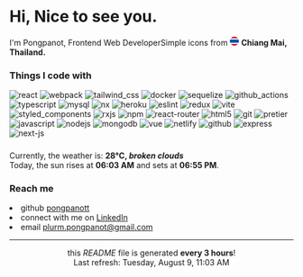 <h1>Hi, Nice to see you.</h1>
<p>I'm Pongpanot, Frontend Web DeveloperSimple icons from <img src="./asset/thailand.png" width="16"/> <b>Chiang Mai, Thailand.</b></p>

<h3>Things I code with</h3>
<p>
   <img alt="react" src="https://img.shields.io/badge/React-24CBF9?style=flat-square&logo=react&logoColor=white" />
    <img alt="webpack" src="https://img.shields.io/badge/Webpack-71C0EA?style=flat-square&logo=webpack&logoColor=white" />
    <img alt="tailwind_css" src="https://img.shields.io/badge/Tailwind_CSS-38bdf8?style=flat-square&logo=tailwind-css&logoColor=white" />
    <img alt="docker" src="https://img.shields.io/badge/Docker-2bb7ed?style=flat-square&logo=docker&logoColor=white" />
    <img alt="sequelize" src="https://img.shields.io/badge/Sequelize-52B0E7?style=flat-square&logo=sequelize&logoColor=white" />
    <img alt="github_actions" src="https://img.shields.io/badge/Github_Actions-1e81f2?style=flat-square&logo=github-actions&logoColor=white" />
    <img alt="typescript" src="https://img.shields.io/badge/TypeScript-2f74c0?style=flat-square&logo=typescript&logoColor=white" />
    <img alt="mysql" src="https://img.shields.io/badge/MySQL-105c84?style=flat-square&logo=mysql&logoColor=white" />
    <img alt="nx" src="https://img.shields.io/badge/Nx-143055?style=flat-square&logo=nx&logoColor=white" />
    <img alt="heroku" src="https://img.shields.io/badge/Heroku-431198?style=flat-square&logo=heroku&logoColor=white" />
    <img alt="eslint" src="https://img.shields.io/badge/ESLint-4B32C3?style=flat-square&logo=ESLint&logoColor=white" />
    <img alt="redux" src="https://img.shields.io/badge/Redux-6e41b4?style=flat-square&logo=redux&logoColor=white" />
    <img alt="vite" src="https://img.shields.io/badge/Vite-646CFF?style=flat-square&logo=vite&logoColor=white" />
    <img alt="styled_components" src="https://img.shields.io/badge/Styled_Components-DB7093?style=flat-square&logo=styled-components&logoColor=white" />
    <img alt="rxjs" src="https://img.shields.io/badge/RxJs-d81b60?style=flat-square&logo=reactivex&logoColor=white" />
    <img alt="npm" src="https://img.shields.io/badge/NPM-c13634?style=flat-square&logo=npm&logoColor=white" />
    <img alt="react-router" src="https://img.shields.io/badge/React_Router-CA4245?style=flat-square&logo=reactRouter&logoColor=white" />
    <img alt="html5" src="https://img.shields.io/badge/HTML5-d84a23?style=flat-square&logo=html5&logoColor=white" />
    <img alt="git" src="https://img.shields.io/badge/Git-F05032?style=flat-square&logo=git&logoColor=white" />
    <img alt="pretier" src="https://img.shields.io/badge/Prettier-f8bc45?style=flat-square&logo=prettier&logoColor=141414" />
    <img alt="javascript" src="https://img.shields.io/badge/JavaScript-fcdc00?style=flat-square&logo=javascript&logoColor=141414" />
    <img alt="nodejs" src="https://img.shields.io/badge/NodeJs-60a050?style=flat-square&logo=node.js&logoColor=white" />
    <img alt="mongodb" src="https://img.shields.io/badge/MongoDB-2eaa52?style=flat-square&logo=mongodb&logoColor=white" />
    <img alt="vue" src="https://img.shields.io/badge/Vue-4FC08D?style=flat-square&logo=vue.js&logoColor=white" />
    <img alt="netlify" src="https://img.shields.io/badge/Netlify-00C7B7?style=flat-square&logo=netlify&logoColor=white" />
    <img alt="github" src="https://img.shields.io/badge/Gtihub-181717?style=flat-square&logo=github&logoColor=white" />
    <img alt="express" src="https://img.shields.io/badge/Express-000000?style=flat-square&logo=express&logoColor=white" />
    <img alt="next-js" src="https://img.shields.io/badge/Next.js-000000?style=flat-square&logo=Next.js&logoColor=white" />
</p>

<h3></h3>


<p>Currently, the weather is: <b> 28°C, <i>broken clouds</i></b></br>Today, the sun rises at <b>06:03 AM</b> and sets at <b>06:55 PM</b>.</p>

<h3>Reach me </h3>
<li>github  <a href="https://github.com/pongpanott" target="_blank">pongpanott</a> </li>
    <li>connect with me on <a href="https://www.linkedin.com/in/pongpanot-tunkrongsin-b61449139/" target="_blank">LinkedIn</a> 
    <li>email <a href="mailto:plurm.pongpanot@gmail.com">plurm.pongpanot@gmail.com</a> </li>

<hr />
<p align="center">this <i>README</i> file is generated <b>every 3 hours</b>!
</br>
Last refresh: Tuesday, August 9, 11:03 AM


